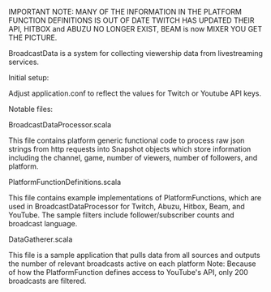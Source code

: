 IMPORTANT NOTE: MANY OF THE INFORMATION IN THE PLATFORM FUNCTION DEFINITIONS IS OUT OF DATE
TWITCH HAS UPDATED THEIR API, HITBOX and ABUZU NO LONGER EXIST, BEAM is now MIXER
YOU GET THE PICTURE.


BroadcastData is a system for collecting viewership data from livestreaming services.


Initial setup:

Adjust application.conf to reflect the values for Twitch or Youtube API keys.


Notable files: 

BroadcastDataProcessor.scala


This file contains platform generic functional code to process raw json strings from http requests into Snapshot objects
which store information including the channel, game, number of viewers, number of followers, and platform.


PlatformFunctionDefinitions.scala


This file contains example implementations of PlatformFunctions, which are used in BroadcastDataProcessor for Twitch, Abuzu,
Hitbox, Beam, and YouTube. The sample filters include follower/subscriber counts and broadcast language.


DataGatherer.scala


This file is a sample application that pulls data from all sources and outputs the number of relevant broadcasts active on each platform
Note: Because of how the PlatformFunction defines access to YouTube's API, only 200 broadcasts are filtered.
